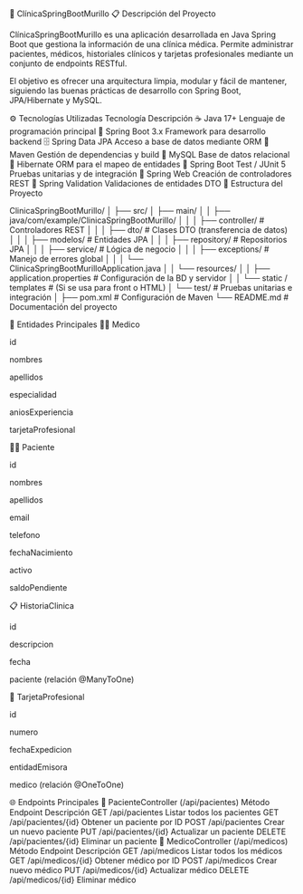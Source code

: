 🏥 ClínicaSpringBootMurillo
📋 Descripción del Proyecto

ClínicaSpringBootMurillo es una aplicación desarrollada en Java Spring Boot que gestiona la información de una clínica médica.
Permite administrar pacientes, médicos, historiales clínicos y tarjetas profesionales mediante un conjunto de endpoints RESTful.

El objetivo es ofrecer una arquitectura limpia, modular y fácil de mantener, siguiendo las buenas prácticas de desarrollo con Spring Boot, JPA/Hibernate y MySQL.

⚙️ Tecnologías Utilizadas
Tecnología	Descripción
☕ Java 17+	Lenguaje de programación principal
🌱 Spring Boot 3.x	Framework para desarrollo backend
🗄️ Spring Data JPA	Acceso a base de datos mediante ORM
🧰 Maven	Gestión de dependencias y build
🐬 MySQL	Base de datos relacional
🧾 Hibernate	ORM para el mapeo de entidades
🧪 Spring Boot Test / JUnit 5	Pruebas unitarias y de integración
📡 Spring Web	Creación de controladores REST
🔐 Spring Validation	Validaciones de entidades DTO
🧱 Estructura del Proyecto

ClinicaSpringBootMurillo/
│
├── src/
│   ├── main/
│   │   ├── java/com/example/ClinicaSpringBootMurillo/
│   │   │   ├── controller/         # Controladores REST
│   │   │   ├── dto/                # Clases DTO (transferencia de datos)
│   │   │   ├── modelos/            # Entidades JPA
│   │   │   ├── repository/         # Repositorios JPA
│   │   │   ├── service/            # Lógica de negocio
│   │   │   ├── exceptions/         # Manejo de errores global
│   │   │   └── ClinicaSpringBootMurilloApplication.java
│   │   └── resources/
│   │       ├── application.properties  # Configuración de la BD y servidor
│   │       └── static / templates      # (Si se usa para front o HTML)
│   └── test/                           # Pruebas unitarias e integración
│
├── pom.xml                             # Configuración de Maven
└── README.md                           # Documentación del proyecto

🧩 Entidades Principales
👨‍⚕️ Medico

id

nombres

apellidos

especialidad

aniosExperiencia

tarjetaProfesional

👩‍🩺 Paciente

id

nombres

apellidos

email

telefono

fechaNacimiento

activo

saldoPendiente

📋 HistoriaClinica

id

descripcion

fecha

paciente (relación @ManyToOne)

🪪 TarjetaProfesional

id

numero

fechaExpedicion

entidadEmisora

medico (relación @OneToOne)

🌐 Endpoints Principales
🔹 PacienteController (/api/pacientes)
Método	Endpoint	Descripción
GET	/api/pacientes	Listar todos los pacientes
GET	/api/pacientes/{id}	Obtener un paciente por ID
POST	/api/pacientes	Crear un nuevo paciente
PUT	/api/pacientes/{id}	Actualizar un paciente
DELETE	/api/pacientes/{id}	Eliminar un paciente
🔹 MedicoController (/api/medicos)
Método	Endpoint	Descripción
GET	/api/medicos	Listar todos los médicos
GET	/api/medicos/{id}	Obtener médico por ID
POST	/api/medicos	Crear nuevo médico
PUT	/api/medicos/{id}	Actualizar médico
DELETE	/api/medicos/{id}	Eliminar médico

